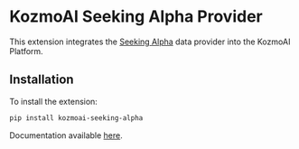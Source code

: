 # KozmoAI Seeking Alpha Provider

This extension integrates the [Seeking Alpha](https://seekingalpha.com) data provider into the KozmoAI Platform.

## Installation

To install the extension:

```bash
pip install kozmoai-seeking-alpha
```

Documentation available [here](https://docs.kozmoai.co/platform/developer_guide/contributing).
